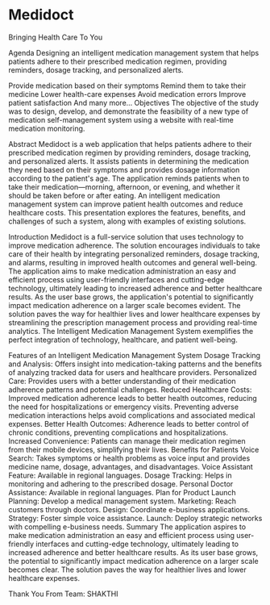 # Medidoct
Bringing Health Care To You

Agenda
Designing an intelligent medication management system that helps patients adhere to their prescribed medication regimen, providing reminders, dosage tracking, and personalized alerts.

Provide medication based on their symptoms
Remind them to take their medicine
Lower health-care expenses
Avoid medication errors
Improve patient satisfaction
And many more…
Objectives
The objective of the study was to design, develop, and demonstrate the feasibility of a new type of medication self-management system using a website with real-time medication monitoring.

Abstract
Medidoct is a web application that helps patients adhere to their prescribed medication regimen by providing reminders, dosage tracking, and personalized alerts. It assists patients in determining the medication they need based on their symptoms and provides dosage information according to the patient's age. The application reminds patients when to take their medication—morning, afternoon, or evening, and whether it should be taken before or after eating. An intelligent medication management system can improve patient health outcomes and reduce healthcare costs. This presentation explores the features, benefits, and challenges of such a system, along with examples of existing solutions.

Introduction
Medidoct is a full-service solution that uses technology to improve medication adherence. The solution encourages individuals to take care of their health by integrating personalized reminders, dosage tracking, and alarms, resulting in improved health outcomes and general well-being. The application aims to make medication administration an easy and efficient process using user-friendly interfaces and cutting-edge technology, ultimately leading to increased adherence and better healthcare results. As the user base grows, the application's potential to significantly impact medication adherence on a larger scale becomes evident. The solution paves the way for healthier lives and lower healthcare expenses by streamlining the prescription management process and providing real-time analytics. The Intelligent Medication Management System exemplifies the perfect integration of technology, healthcare, and patient well-being.

Features of an Intelligent Medication Management System
Dosage Tracking and Analysis: Offers insight into medication-taking patterns and the benefits of analyzing tracked data for users and healthcare providers.
Personalized Care: Provides users with a better understanding of their medication adherence patterns and potential challenges.
Reduced Healthcare Costs: Improved medication adherence leads to better health outcomes, reducing the need for hospitalizations or emergency visits. Preventing adverse medication interactions helps avoid complications and associated medical expenses.
Better Health Outcomes: Adherence leads to better control of chronic conditions, preventing complications and hospitalizations.
Increased Convenience: Patients can manage their medication regimen from their mobile devices, simplifying their lives.
Benefits for Patients
Voice Search: Takes symptoms or health problems as voice input and provides medicine name, dosage, advantages, and disadvantages.
Voice Assistant Feature: Available in regional languages.
Dosage Tracking: Helps in monitoring and adhering to the prescribed dosage.
Personal Doctor Assistance: Available in regional languages.
Plan for Product Launch
Planning: Develop a medical management system.
Marketing: Reach customers through doctors.
Design: Coordinate e-business applications.
Strategy: Foster simple voice assistance.
Launch: Deploy strategic networks with compelling e-business needs.
Summary
The application aspires to make medication administration an easy and efficient process using user-friendly interfaces and cutting-edge technology, ultimately leading to increased adherence and better healthcare results. As its user base grows, the potential to significantly impact medication adherence on a larger scale becomes clear. The solution paves the way for healthier lives and lower healthcare expenses.

Thank You
From Team: SHAKTHI
